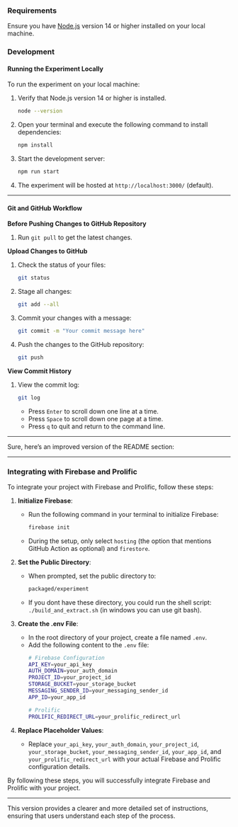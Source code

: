 ### Requirements

Ensure you have [Node.js](https://nodejs.org/en) version 14 or higher installed on your local machine.

### Development

#### Running the Experiment Locally

To run the experiment on your local machine:

1. Verify that Node.js version 14 or higher is installed.

    ```bash
    node --version
    ```

2. Open your terminal and execute the following command to install dependencies:

    ```bash
    npm install
    ```

3. Start the development server:

    ```bash
    npm run start
    ```

4. The experiment will be hosted at `http://localhost:3000/` (default).

---
#### Git and GitHub Workflow

**Before Pushing Changes to GitHub Repository**

1. Run `git pull` to get the latest changes.

**Upload Changes to GitHub**

1. Check the status of your files:

    ```bash
    git status
    ```

2. Stage all changes:

    ```bash
    git add --all
    ```

3. Commit your changes with a message:

    ```bash
    git commit -m "Your commit message here"
    ```

4. Push the changes to the GitHub repository:

    ```bash
    git push
    ```

**View Commit History**

1. View the commit log:

    ```bash
    git log
    ```

    - Press `Enter` to scroll down one line at a time.
    - Press `Space` to scroll down one page at a time.
    - Press `q` to quit and return to the command line.

---
Sure, here’s an improved version of the README section:

---
### Integrating with Firebase and Prolific

To integrate your project with Firebase and Prolific, follow these steps:

1. **Initialize Firebase**:
   - Run the following command in your terminal to initialize Firebase:
     ```bash
     firebase init
     ```
   - During the setup, only select `hosting` (the option that mentions GitHub Action as optional) and `firestore`.

2. **Set the Public Directory**:
   - When prompted, set the public directory to:
     ```bash
     packaged/experiment
     ```
   - If you dont have these directory, you could run the shell script: `./build_and_extract.sh` (in windows you can use git bash).  

3. **Create the .env File**:
   - In the root directory of your project, create a file named `.env`.
   - Add the following content to the `.env` file:
     ```bash
     # Firebase Configuration
     API_KEY=your_api_key
     AUTH_DOMAIN=your_auth_domain
     PROJECT_ID=your_project_id
     STORAGE_BUCKET=your_storage_bucket
     MESSAGING_SENDER_ID=your_messaging_sender_id
     APP_ID=your_app_id

     # Prolific
     PROLIFIC_REDIRECT_URL=your_prolific_redirect_url
     ```

4. **Replace Placeholder Values**:
   - Replace `your_api_key`, `your_auth_domain`, `your_project_id`, `your_storage_bucket`, `your_messaging_sender_id`, `your_app_id`, and `your_prolific_redirect_url` with your actual Firebase and Prolific configuration details.

By following these steps, you will successfully integrate Firebase and Prolific with your project.

---

This version provides a clearer and more detailed set of instructions, ensuring that users understand each step of the process.